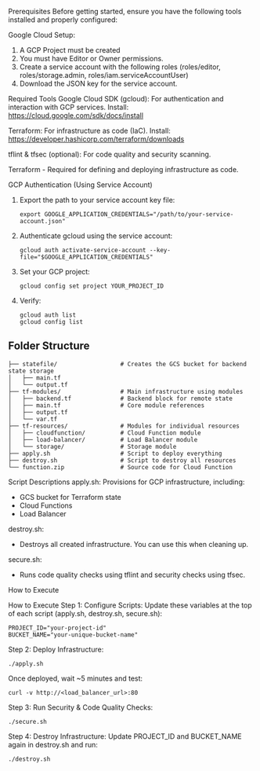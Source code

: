Prerequisites
Before getting started, ensure you have the following tools installed and properly configured:

Google Cloud Setup:
 1. A GCP Project must be created
 2. You must have Editor or Owner permissions.
 3. Create a service account with the following roles (roles/editor, roles/storage.admin, roles/iam.serviceAccountUser)
 4. Download the JSON key for the service account.

Required Tools
Google Cloud SDK (gcloud): For authentication and interaction with GCP services.
Install: https://cloud.google.com/sdk/docs/install

Terraform: For infrastructure as code (IaC).
Install: https://developer.hashicorp.com/terraform/downloads

tflint & tfsec (optional): For code quality and security scanning.

Terraform - Required for defining and deploying infrastructure as code.

GCP Authentication (Using Service Account)
1. Export the path to your service account key file:
   ```
   export GOOGLE_APPLICATION_CREDENTIALS="/path/to/your-service-account.json"
   ```
2. Authenticate gcloud using the service account:
   ```
   gcloud auth activate-service-account --key-file="$GOOGLE_APPLICATION_CREDENTIALS"
   ```
3. Set your GCP project:
   ```
   gcloud config set project YOUR_PROJECT_ID
   ```
4. Verify:
   ```
   gcloud auth list
   gcloud config list
   ```   

## Folder Structure
```
├── statefile/                  # Creates the GCS bucket for backend state storage
│   ├── main.tf
│   └── output.tf
├── tf-modules/                 # Main infrastructure using modules
│   ├── backend.tf              # Backend block for remote state
│   ├── main.tf                 # Core module references
│   ├── output.tf
│   └── var.tf
├── tf-resources/               # Modules for individual resources
│   ├── cloudfunction/          # Cloud Function module
│   ├── load-balancer/          # Load Balancer module
│   └── storage/                # Storage module
├── apply.sh                    # Script to deploy everything
├── destroy.sh                  # Script to destroy all resources
└── function.zip                # Source code for Cloud Function
```

Script Descriptions
apply.sh:
Provisions for GCP infrastructure, including:
 - GCS bucket for Terraform state
 - Cloud Functions
 - Load Balancer

destroy.sh:
 - Destroys all created infrastructure. You can use this when cleaning up.

secure.sh:
 - Runs code quality checks using tflint and security checks using tfsec.

How to Execute

How to Execute
Step 1: Configure Scripts:
Update these variables at the top of each script (apply.sh, destroy.sh, secure.sh):
 ```
 PROJECT_ID="your-project-id"
 BUCKET_NAME="your-unique-bucket-name"
 ```
Step 2: Deploy Infrastructure:
 ```
 ./apply.sh
 ```
Once deployed, wait ~5 minutes and test:
 ```
curl -v http://<load_balancer_url>:80
```
Step 3: Run Security & Code Quality Checks:
```
./secure.sh
```
Step 4: Destroy Infrastructure:
Update PROJECT_ID and BUCKET_NAME again in destroy.sh and run:
```
./destroy.sh
```

